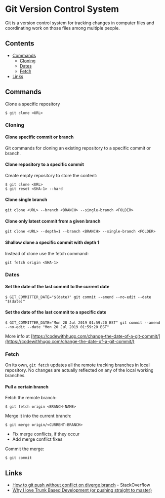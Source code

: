 # Git Version Control System

Git is a version control system for tracking changes in computer files and coordinating work on those files among multiple people.

## Contents

- [Commands](#commands)
  - [Cloning](#cloning)
  - [Dates](#dates)
  - [Fetch](#fetch)
- [Links](#links)

## Commands

Clone a specific repository

```
$ git clone <URL>
```

### Cloning

#### Clone specific commit or branch

Git commands for cloning an existing repository to a specific commit or branch.

#### Clone repository to a specific commit

Create empty repository to store the content:

```
$ git clone <URL>
$ git reset <SHA-1> --hard
```

#### Clone single branch

```
git clone <URL> --branch <BRANCH> --single-branch <FOLDER>
```

#### Clone only latest commit from a given branch

```
git clone <URL> --depth=1 --branch <BRANCH> --single-branch <FOLDER>
```

#### Shallow clone a specific commit with depth 1

Instead of clone use the fetch command:

```
git fetch origin <SHA-1>
```

### Dates

#### Set the date of the last commit to the current date

```
$ GIT_COMMITTER_DATE="$(date)" git commit --amend --no-edit --date "$(date)"
```
  
#### Set the date of the last commit to a specific date

```
$ GIT_COMMITTER_DATE="Mon 20 Jul 2019 01:59:20 BST" git commit --amend --no-edit --date "Mon 20 Jul 2019 01:59:20 BST"
```

More info at [https://codewithhugo.com/change-the-date-of-a-git-commit/](https://codewithhugo.com/change-the-date-of-a-git-commit/)

### Fetch

On its own, `git fetch` updates all the remote tracking branches in local repository. No changes are actually reflected on any of the local working branches.

#### Pull a certain branch

Fetch the remote branch:

```
$ git fetch origin <BRANCH-NAME>
```

Merge it into the current branch:

```
$ git merge origin/<CURRENT-BRANCH>
```

* Fix merge conflicts, if they occur
* Add merge conflict fixes

Commit the merge:

```
$ git commit
```

## Links

- [How to git push without conflict on diverge branch](https://stackoverflow.com/questions/20512468/how-to-git-push-without-conflict-on-diverge-branch) - StackOverflow
- [Why I love Trunk Based Development (or pushing straight to master)](https://medium.com/@mattia.battiston/why-i-love-trunk-based-development-641fcf0b94a0)
